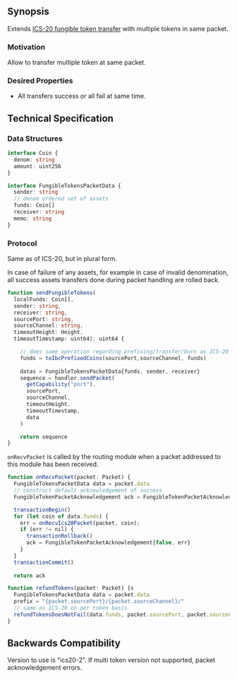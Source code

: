 ## Synopsis

Extends [ICS-20 fungible token transfer](../ics-020-fungible-token-transfer) with multiple tokens in same packet.

### Motivation

Allow to transfer multiple token at same packet.

### Desired Properties

- All transfers success or all fail at same time.

## Technical Specification

### Data Structures

```typescript
interface Coin {
  denom: string
  amount: uint256
}

interface FungibleTokensPacketData {
  sender: string
  // denom ordered set of assets
  funds: Coin[]
  receiver: string
  memo: string
}
```

### Protocol

Same as of ICS-20, but in plural form.

In case of failure of any assets, for example in case of invalid denomination,
all success assets transfers done during packet handling are rolled back.

```typescript
function sendFungibleTokens(
  localFunds: Coin[],
  sender: string,
  receiver: string,
  sourcePort: string,
  sourceChannel: string,
  timeoutHeight: Height,
  timeoutTimestamp: uint64): uint64 {

    // does same operation regarding prefixing/transfer/burn as ICS-20 in per token level
    funds = toIbcPrefixedCoins(sourcePort,sourceChannel, funds)
    
    datas = FungibleTokensPacketData{funds, sender, receiver}
    sequence = handler.sendPacket(
      getCapability("port"),
      sourcePort,
      sourceChannel,
      timeoutHeight,
      timeoutTimestamp,
      data
    )

    return sequence
}
```

`onRecvPacket` is called by the routing module when a packet addressed to this module has been received.

```typescript
function onRecvPacket(packet: Packet) {
  FungibleTokensPacketData data = packet.data
  // construct default acknowledgement of success
  FungibleTokenPacketAcknowledgement ack = FungibleTokenPacketAcknowledgement{true, null}

  transactionBegin()
  for (let coin of data.funds) {    
    err = onRecvIcs20Packet(packet, coin);
    if (err != nil) {
      transactionRollback()
      ack = FungibleTokenPacketAcknowledgement{false, err}
    }
  }
  transactionCommit()
  
  return ack
```

```typescript
function refundTokens(packet: Packet) {s
  FungibleTokensPacketData data = packet.data
  prefix = "{packet.sourcePort}/{packet.sourceChannel}/"
  // same as ICS-20 on per token basis
  refundTokensDoesNotFail(data.funds, packet.sourcePort, packet.sourceChannel)
}
```

## Backwards Compatibility

Version to use is "ics20-2". If multi token version not supported, packet acknowledgement errors. 